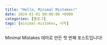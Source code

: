 ```yaml
---
title: "Hello, Minimal Mistakes!"
date: 2024-01-01 00:00:00 +0900
categories: [블로그]
tags: [minimal-mistakes, 시작]
---
```

Minimal Mistakes 테마로 만든 첫 번째 포스트입니다! 